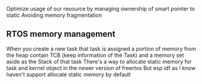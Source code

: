 

Optimize usage of our resource by managing ownership of smart pointer to static
Avoiding memory fragmentation

## RTOS memory management
When you create a new task that task is assigned a portion of memory from the heap contain TCB (keep information of the Task) and a memory set aside as the Stack of that task
There's a way to allocate static memory for task and kernel object in the newer version of freertos
But esp idf as I know haven't support allocate static memory by default